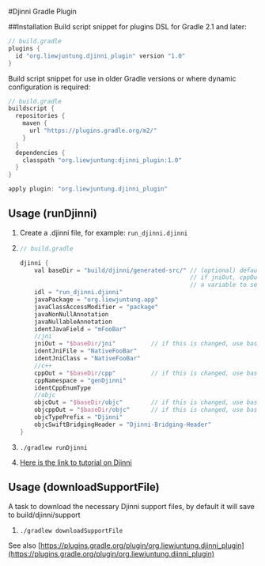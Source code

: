 #Djinni Gradle Plugin

##Installation
Build script snippet for plugins DSL for Gradle 2.1 and later:
```groovy
// build.gradle
plugins {
  id "org.liewjuntung.djinni_plugin" version "1.0"
}
```


Build script snippet for use in older Gradle versions or where dynamic configuration is required:
```groovy
// build.gradle
buildscript {
  repositories {
    maven {
      url "https://plugins.gradle.org/m2/"
    }
  }
  dependencies {
    classpath "org.liewjuntung:djinni_plugin:1.0"
  }
}

apply plugin: "org.liewjuntung.djinni_plugin"
```

## Usage (runDjinni)
1. Create a .djinni file, for example: `run_djinni.djinni`
2.
    ```groovy
    // build.gradle
    
    djinni {
        val baseDir = "build/djinni/generated-src/" // (optional) default directory for generated files
                                                    // if jniOut, cppOut, objcOut, objcppOut is change, recommend to a use
                                                    // a variable to set a baseDirectory
        idl = "run_djinni.djinni"                                            
        javaPackage = "org.liewjuntung.app"
        javaClassAccessModifier = "package"
        javaNonNullAnnotation
        javaNullableAnnotation
        identJavaField = "mFooBar"
        //jni
        jniOut = "$baseDir/jni"          // if this is changed, use baseDir, use a variable to set a baseDirectory
        identJniFile = "NativeFooBar"
        identJniClass = "NativeFooBar"
        //c++
        cppOut = "$baseDir/cpp"          // if this is changed, use baseDir, use a variable to set a baseDirectory
        cppNamespace = "genDjinni"
        identCppEnumType
        //objc
        objcOut = "$baseDir/objc"        // if this is changed, use baseDir, use a variable to set a baseDirectory
        objcppOut = "$baseDir/objc"      // if this is changed, use baseDir, use a variable to set a baseDirectory
        objcTypePrefix = "Djinni"
        objcSwiftBridgingHeader = "Djinni-Bridging-Header"
    }
    ```
3. `./gradlew runDjinni`

4. [Here is the link to tutorial on Djinni](http://mobilecpptutorials.com/hello-world-app-part-1.html)

## Usage (downloadSupportFile)
A task to download the necessary Djinni support files, by default it will save to build/djinni/support
1. `./gradlew downloadSupportFile`

See also [https://plugins.gradle.org/plugin/org.liewjuntung.djinni_plugin](https://plugins.gradle.org/plugin/org.liewjuntung.djinni_plugin)